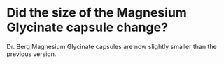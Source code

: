 # Did the size of the Magnesium Glycinate capsule change?

Dr. Berg Magnesium Glycinate capsules are now slightly smaller than the previous version.